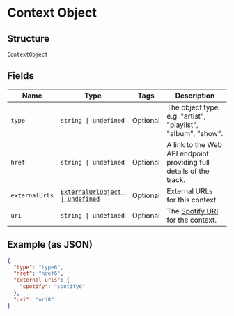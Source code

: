 
# Context Object

## Structure

`ContextObject`

## Fields

| Name | Type | Tags | Description |
|  --- | --- | --- | --- |
| `type` | `string \| undefined` | Optional | The object type, e.g. "artist", "playlist", "album", "show". |
| `href` | `string \| undefined` | Optional | A link to the Web API endpoint providing full details of the track. |
| `externalUrls` | [`ExternalUrlObject \| undefined`](../../doc/models/external-url-object.md) | Optional | External URLs for this context. |
| `uri` | `string \| undefined` | Optional | The [Spotify URI](/documentation/web-api/concepts/spotify-uris-ids) for the context. |

## Example (as JSON)

```json
{
  "type": "type6",
  "href": "href6",
  "external_urls": {
    "spotify": "spotify6"
  },
  "uri": "uri8"
}
```

